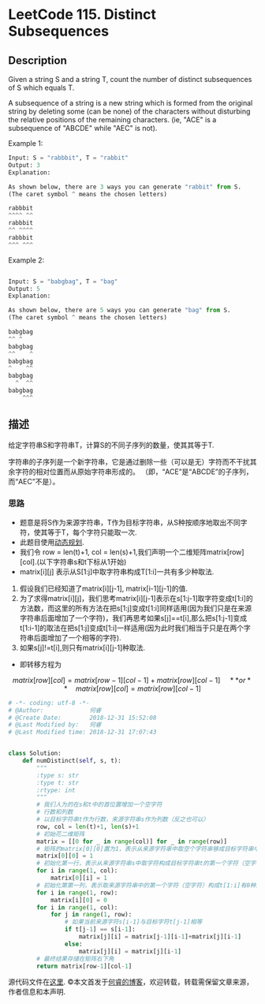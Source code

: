 # LeetCode 115. Distinct Subsequences

## Description

Given a string S and a string T, count the number of distinct subsequences of S which equals T.

A subsequence of a string is a new string which is formed from the original string by deleting some (can be none) of the characters without disturbing the relative positions of the remaining characters. (ie, "ACE" is a subsequence of "ABCDE" while "AEC" is not).

Example 1:

```python
Input: S = "rabbbit", T = "rabbit"
Output: 3
Explanation:

As shown below, there are 3 ways you can generate "rabbit" from S.
(The caret symbol ^ means the chosen letters)

rabbbit
^^^^ ^^
rabbbit
^^ ^^^^
rabbbit
^^^ ^^^
```

Example 2:

```python

Input: S = "babgbag", T = "bag"
Output: 5
Explanation:

As shown below, there are 5 ways you can generate "bag" from S.
(The caret symbol ^ means the chosen letters)

babgbag
^^ ^
babgbag
^^    ^
babgbag
^    ^^
babgbag
  ^  ^^
babgbag
    ^^^
```

## 描述

给定字符串S和字符串T，计算S的不同子序列的数量，使其其等于T.

字符串的子序列是一个新字符串，它是通过删除一些（可以是无）字符而不干扰其余字符的相对位置而从原始字符串形成的。 （即，“ACE”是“ABCDE”的子序列，而“AEC”不是）。

### 思路

* 题意是将S作为来源字符串，T作为目标字符串，从S种按顺序地取出不同字符，使其等于T，每个字符只能取一次.
* 此题目使用[动态规划](https://zh.wikipedia.org/zh-hans/%E5%8A%A8%E6%80%81%E8%A7%84%E5%88%92).
* 我们令 row = len(t)+1, col = len(s)+1,我们声明一个二维矩阵matrix\[row]\[col].(以下字符串s和t下标从1开始)
* matrix\[i]\[j] 表示从S\[1:j]中取字符串构成T\[1:i]一共有多少种取法.

1. 假设我们已经知道了matrix\[i]\[j-1], matrix\[i-1]\[j-1]的值.
2. 为了求得matrix\[i]\[j]，我们思考matrix\[i]\[j-1]表示在s\[1:j-1]取字符变成t\[1:i]的方法数，而这里的所有方法在把s\[1:j]变成t\[1:i]同样适用\(因为我们只是在来源字符串后面增加了一个字符)，我们再思考如果s\[j]==t\[i],那么把s\[1:j-1]变成t\[1:i-1]的取法在把s\[1:j]变成t\[1:i]一样适用(因为此时我们相当于只是在两个字符串后面增加了一个相等的字符).
3. 如果s\[j]!=t\[i],则只有matrix\[i]\[j-1]种取法.

* 即转移方程为

$$  matrix[row][col] = matrix[row-1][col-1] + matrix[row][col-1]  \quad **or**  \quad matrix[row][col] = matrix[row][col-1] $$

```python
# -*- coding: utf-8 -*-
# @Author:             何睿
# @Create Date:        2018-12-31 15:52:08
# @Last Modified by:   何睿
# @Last Modified time: 2018-12-31 17:07:43


class Solution:
    def numDistinct(self, s, t):
        """
        :type s: str
        :type t: str
        :rtype: int
        """
        # 我们人为的在s和t中的首位置增加一个空字符
        # 行数和列数
        # 以目标字符串t作为行数，来源字符串s作为列数（反之也可以）
        row, col = len(t)+1, len(s)+1
        # 初始花二维矩阵
        matrix = [[0 for _ in range(col)] for _ in range(row)]
        # 矩阵的matrix[0][0]置为1，表示从来源字符串中取空个字符串够成目标字符串中的空个字符有1种方法
        matrix[0][0] = 1
        # 初始化第一行，表示从来源字符串s中取字符构成目标字符串t的第一个字符（空字符）只有1种方法
        for i in range(1, col):
            matrix[0][i] = 1
        # 初始化第第一列，表示取来源字符串中的第一个字符（空字符）构成t[1:i]有0种方法
        for i in range(1, row):
            matrix[i][0] = 0
        for i in range(1, col):
            for j in range(1, row):
                # 如果当前来源字符s[i-1]与目标字符t[j-1]相等
                if t[j-1] == s[i-1]:
                    matrix[j][i] = matrix[j-1][i-1]+matrix[j][i-1]
                else:
                    matrix[j][i] = matrix[j][i-1]
        # 最终结果存储在矩阵右下角
        return matrix[row-1][col-1]
```

源代码文件在[这里](https://github.com/ruicore/Algorithm/blob/master/Leetcode/2018-12-31-115-Distinct-Subsequences.py).
©本文首发于[何睿的博客](https://www.ruicore.cn/leetcode-115-distinct-subsequences/)，欢迎转载，转载需保留文章来源，作者信息和本声明.
